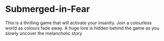 # Submerged-in-Fear
This is a thrilling game that will activate your insanity. Join a colourless world as colours fade away. A huge lore is hidden behind the game as you slowly uncover the melancholic story

